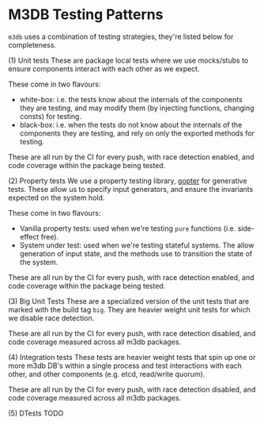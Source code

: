 M3DB Testing Patterns
=====================

`m3db` uses a combination of testing strategies, they're listed below for completeness.

(1) Unit tests
These are package local tests where we use mocks/stubs to ensure components interact with each other
as we expect.



These come in two flavours:
- white-box: i.e. the tests know about the internals of the components they are testing, and may modify them
  (by injecting functions, changing consts) for testing.
- black-box: i.e. when the tests do not know about the internals of the components they are testing, and rely
  on only the exported methods for testing.

These are all run by the CI for every push, with race detection enabled, and code coverage within the package
being tested.

(2) Property tests
We use a property testing library, [gopter] for generative tests. These allow us to specify input generators,
and ensure the invariants expected on the system hold.

[gopter]: https://godoc.org/github.com/leanovate/gopter

These come in two flavours:
- Vanilla property tests: used when we're testing `pure` functions (i.e. side-effect free).
- System under test: used when we're testing stateful systems. The allow generation of input state,
  and the methods use to transition the state of the system.

These are all run by the CI for every push, with race detection enabled, and code coverage within the package
being tested.

(3) Big Unit Tests
These are a specialized version of the unit tests that are marked with the build tag `big`. They are heavier weight
unit tests for which we disable race detection.

These are all run by the CI for every push, with race detection disabled, and code coverage measured across all
m3db packages.

(4) Integration tests
These tests are heavier weight tests that spin up one or more m3db DB's within a single process and test
interactions with each other, and other components (e.g. etcd, read/write quorum).

These are all run by the CI for every push, with race detection disabled, and code coverage measured across all
m3db packages.

(5) DTests
TODO

